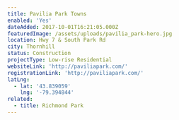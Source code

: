 ```yaml
---
title: Pavilia Park Towns
enabled: 'Yes'
dateAdded: 2017-10-01T16:21:05.000Z
featuredImage: /assets/uploads/pavilia_park-hero.jpg
location: Hwy 7 & South Park Rd
city: Thornhill
status: Construction
projectType: Low-rise Residential
websiteLink: 'http://paviliapark.com/'
registrationLink: 'http://paviliapark.com/'
latLng:
  - lat: '43.839059'
    lng: '-79.394844'
related:
  - title: Richmond Park
---
```


